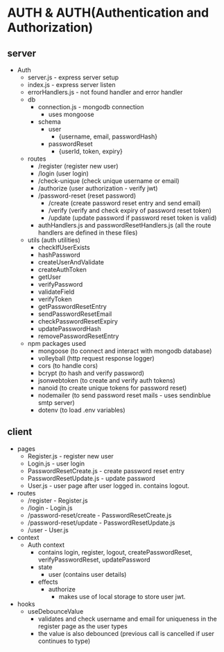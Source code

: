 # AUTH & AUTH(Authentication and Authorization)

## server

- Auth
  - server.js - express server setup
  - index.js - express server listen
  - errorHandlers.js - not found handler and error handler
  - db
    - connection.js - mongodb connection
      - uses mongoose
    - schema
      - user
        - {username, email, passwordHash}
      - passwordReset
        - {userId, token, expiry}
  - routes
    - /register (register new user)
    - /login (user login)
    - /check-unique (check unique username or email)
    - /authorize (user authorization - verify jwt)
    - /password-reset (reset password)
      - /create (create password reset entry and send email)
      - /verify (verify and check expiry of password reset token)
      - /update (update password if password reset token is valid)
    - authHandlers.js and passwordResetHandlers.js (all the route handlers are defined in these files)
  - utils (auth utilities)
    - checkIfUserExists
    - hashPassword
    - createUserAndValidate
    - createAuthToken
    - getUser
    - verifyPassword
    - validateField
    - verifyToken
    - getPasswordResetEntry
    - sendPasswordResetEmail
    - checkPasswordResetExpiry
    - updatePasswordHash
    - removePasswordResetEntry
  - npm packages used
    - mongoose (to connect and interact with mongodb database)
    - volleyball (http request response logger)
    - cors (to handle cors)
    - bcrypt (to hash and verify password)
    - jsonwebtoken (to create and verify auth tokens)
    - nanoid (to create unique tokens for password reset)
    - nodemailer (to send password reset mails - uses sendinblue smtp server)
    - dotenv (to load .env variables)

## client

- pages
  - Register.js - register new user
  - Login.js - user login
  - PasswordResetCreate.js - create password reset entry
  - PasswordResetUpdate.js - update password
  - User.js - user page after user logged in. contains logout.
- routes
  - /register - Register.js
  - /login - Login.js
  - /password-reset/create - PasswordResetCreate.js
  - /password-reset/update - PasswordResetUpdate.js
  - /user - User.js
- context
  - Auth context
    - contains login, register, logout, createPasswordReset, verifyPasswordReset, updatePassword
    - state
      - user (contains user details)
    - effects
      - authorize
        - makes use of local storage to store user jwt.
- hooks
  - useDebounceValue
    - validates and check username and email for uniqueness in the register page as the user types
    - the value is also debounced (previous call is cancelled if user continues to type)
